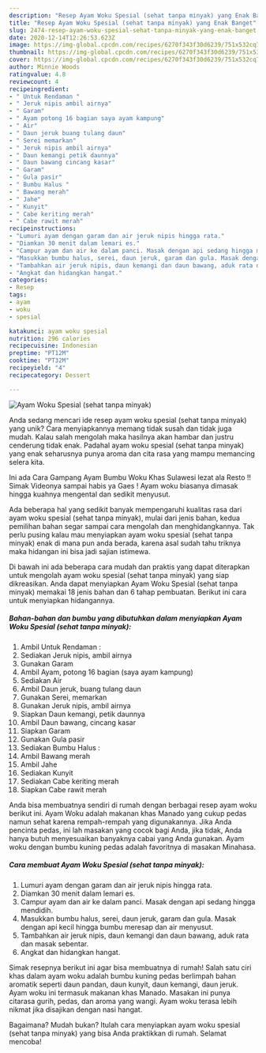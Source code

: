 ```yaml
---
description: "Resep Ayam Woku Spesial (sehat tanpa minyak) yang Enak Banget"
title: "Resep Ayam Woku Spesial (sehat tanpa minyak) yang Enak Banget"
slug: 2474-resep-ayam-woku-spesial-sehat-tanpa-minyak-yang-enak-banget
date: 2020-12-14T12:26:53.623Z
image: https://img-global.cpcdn.com/recipes/6270f343f30d6239/751x532cq70/ayam-woku-spesial-sehat-tanpa-minyak-foto-resep-utama.jpg
thumbnail: https://img-global.cpcdn.com/recipes/6270f343f30d6239/751x532cq70/ayam-woku-spesial-sehat-tanpa-minyak-foto-resep-utama.jpg
cover: https://img-global.cpcdn.com/recipes/6270f343f30d6239/751x532cq70/ayam-woku-spesial-sehat-tanpa-minyak-foto-resep-utama.jpg
author: Minnie Woods
ratingvalue: 4.8
reviewcount: 4
recipeingredient:
- " Untuk Rendaman "
- " Jeruk nipis ambil airnya"
- " Garam"
- " Ayam potong 16 bagian saya ayam kampung"
- " Air"
- " Daun jeruk buang tulang daun"
- " Serei memarkan"
- " Jeruk nipis ambil airnya"
- " Daun kemangi petik daunnya"
- " Daun bawang cincang kasar"
- " Garam"
- " Gula pasir"
- " Bumbu Halus "
- " Bawang merah"
- " Jahe"
- " Kunyit"
- " Cabe keriting merah"
- " Cabe rawit merah"
recipeinstructions:
- "Lumuri ayam dengan garam dan air jeruk nipis hingga rata."
- "Diamkan 30 menit dalam lemari es."
- "Campur ayam dan air ke dalam panci. Masak dengan api sedang hingga mendidih."
- "Masukkan bumbu halus, serei, daun jeruk, garam dan gula. Masak dengan api kecil hingga bumbu meresap dan air menyusut."
- "Tambahkan air jeruk nipis, daun kemangi dan daun bawang, aduk rata dan masak sebentar."
- "Angkat dan hidangkan hangat."
categories:
- Resep
tags:
- ayam
- woku
- spesial

katakunci: ayam woku spesial 
nutrition: 296 calories
recipecuisine: Indonesian
preptime: "PT12M"
cooktime: "PT32M"
recipeyield: "4"
recipecategory: Dessert

---
```



![Ayam Woku Spesial (sehat tanpa minyak)](https://img-global.cpcdn.com/recipes/6270f343f30d6239/751x532cq70/ayam-woku-spesial-sehat-tanpa-minyak-foto-resep-utama.jpg)

Anda sedang mencari ide resep ayam woku spesial (sehat tanpa minyak) yang unik? Cara menyiapkannya memang tidak susah dan tidak juga mudah. Kalau salah mengolah maka hasilnya akan hambar dan justru cenderung tidak enak. Padahal ayam woku spesial (sehat tanpa minyak) yang enak seharusnya punya aroma dan cita rasa yang mampu memancing selera kita.

Ini ada Cara Gampang Ayam Bumbu Woku Khas Sulawesi lezat ala Resto !! Simak Videonya sampai habis ya Gaes ! Ayam woku biasanya dimasak hingga kuahnya mengental dan sedikit menyusut.

Ada beberapa hal yang sedikit banyak mempengaruhi kualitas rasa dari ayam woku spesial (sehat tanpa minyak), mulai dari jenis bahan, kedua pemilihan bahan segar sampai cara mengolah dan menghidangkannya. Tak perlu pusing kalau mau menyiapkan ayam woku spesial (sehat tanpa minyak) enak di mana pun anda berada, karena asal sudah tahu triknya maka hidangan ini bisa jadi sajian istimewa.


Di bawah ini ada beberapa cara mudah dan praktis yang dapat diterapkan untuk mengolah ayam woku spesial (sehat tanpa minyak) yang siap dikreasikan. Anda dapat menyiapkan Ayam Woku Spesial (sehat tanpa minyak) memakai 18 jenis bahan dan 6 tahap pembuatan. Berikut ini cara untuk menyiapkan hidangannya.

<!--inarticleads1-->

##### Bahan-bahan dan bumbu yang dibutuhkan dalam menyiapkan Ayam Woku Spesial (sehat tanpa minyak):

1. Ambil  Untuk Rendaman :
1. Sediakan  Jeruk nipis, ambil airnya
1. Gunakan  Garam
1. Ambil  Ayam, potong 16 bagian (saya ayam kampung)
1. Sediakan  Air
1. Ambil  Daun jeruk, buang tulang daun
1. Gunakan  Serei, memarkan
1. Gunakan  Jeruk nipis, ambil airnya
1. Siapkan  Daun kemangi, petik daunnya
1. Ambil  Daun bawang, cincang kasar
1. Siapkan  Garam
1. Gunakan  Gula pasir
1. Sediakan  Bumbu Halus :
1. Ambil  Bawang merah
1. Ambil  Jahe
1. Sediakan  Kunyit
1. Sediakan  Cabe keriting merah
1. Siapkan  Cabe rawit merah


Anda bisa membuatnya sendiri di rumah dengan berbagai resep ayam woku berikut ini. Ayam Woku adalah makanan khas Manado yang cukup pedas namun sehat karena rempah-rempah yang digunakannya. Jika Anda pencinta pedas, ini lah masakan yang cocok bagi Anda, jika tidak, Anda hanya butuh menyesuaikan banyaknya cabai yang Anda gunakan. Ayam woku dengan bumbu kuning pedas adalah favoritnya di masakan Minahasa. 

<!--inarticleads2-->

##### Cara membuat Ayam Woku Spesial (sehat tanpa minyak):

1. Lumuri ayam dengan garam dan air jeruk nipis hingga rata.
1. Diamkan 30 menit dalam lemari es.
1. Campur ayam dan air ke dalam panci. Masak dengan api sedang hingga mendidih.
1. Masukkan bumbu halus, serei, daun jeruk, garam dan gula. Masak dengan api kecil hingga bumbu meresap dan air menyusut.
1. Tambahkan air jeruk nipis, daun kemangi dan daun bawang, aduk rata dan masak sebentar.
1. Angkat dan hidangkan hangat.


Simak resepnya berikut ini agar bisa membuatnya di rumah! Salah satu ciri khas dalam ayam woku adalah bumbu kuning pedas berlimpah bahan aromatik seperti daun pandan, daun kunyit, daun kemangi, daun jeruk. Ayam woku ini termasuk makanan khas Manado. Masakan ini punya citarasa gurih, pedas, dan aroma yang wangi. Ayam woku terasa lebih nikmat jika disajikan dengan nasi hangat. 

Bagaimana? Mudah bukan? Itulah cara menyiapkan ayam woku spesial (sehat tanpa minyak) yang bisa Anda praktikkan di rumah. Selamat mencoba!

